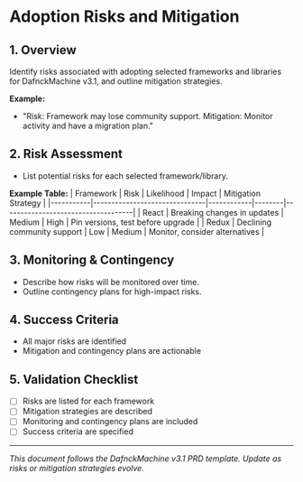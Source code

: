 # Adoption Risks and Mitigation

## 1. Overview
Identify risks associated with adopting selected frameworks and libraries for DafnckMachine v3.1, and outline mitigation strategies.

**Example:**
- "Risk: Framework may lose community support. Mitigation: Monitor activity and have a migration plan."

## 2. Risk Assessment
- List potential risks for each selected framework/library.

**Example Table:**
| Framework | Risk                          | Likelihood | Impact | Mitigation Strategy                |
|-----------|-------------------------------|------------|--------|------------------------------------|
| React     | Breaking changes in updates   | Medium     | High   | Pin versions, test before upgrade  |
| Redux     | Declining community support   | Low        | Medium | Monitor, consider alternatives     |

## 3. Monitoring & Contingency
- Describe how risks will be monitored over time.
- Outline contingency plans for high-impact risks.

## 4. Success Criteria
- All major risks are identified
- Mitigation and contingency plans are actionable

## 5. Validation Checklist
- [ ] Risks are listed for each framework
- [ ] Mitigation strategies are described
- [ ] Monitoring and contingency plans are included
- [ ] Success criteria are specified

---
*This document follows the DafnckMachine v3.1 PRD template. Update as risks or mitigation strategies evolve.* 